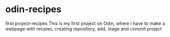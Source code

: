 # odin-recipes
first project-recipes
This is my first project on Odin, where i have to make a webpage with recipes, creating repository, add, stage and commit project
